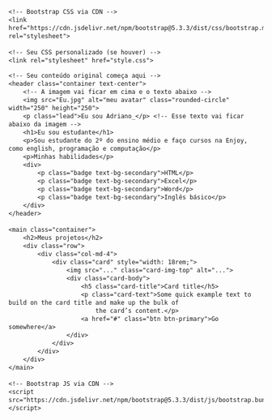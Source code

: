<!DOCTYPE html>
<html lang="pt-br">

<head>
    <meta charset="UTF-8">
    <meta name="viewport" content="width=device-width, initial-scale=1.0">
    <title>Meu portifólio</title>

    <!-- Bootstrap CSS via CDN -->
    <link href="https://cdn.jsdelivr.net/npm/bootstrap@5.3.3/dist/css/bootstrap.min.css" rel="stylesheet">

    <!-- Seu CSS personalizado (se houver) -->
    <link rel="stylesheet" href="style.css">
</head>

<body>

    <!-- Seu conteúdo original começa aqui -->
    <header class="container text-center">
        <!-- A imagem vai ficar em cima e o texto abaixo -->
        <img src="Eu.jpg" alt="meu avatar" class="rounded-circle" width="250" height="250">
        <p class="lead">Eu sou Adriano_</p> <!-- Esse texto vai ficar abaixo da imagem -->
        <h1>Eu sou estudante</h1>
        <p>Sou estudante do 2º do ensino médio e faço cursos na Enjoy, como english, programação e computação</p>
        <p>Minhas habilidades</p>
        <div>
            <p class="badge text-bg-secondary">HTML</p>
            <p class="badge text-bg-secondary">Excel</p>
            <p class="badge text-bg-secondary">Word</p>
            <p class="badge text-bg-secondary">Inglês básico</p>
        </div>
    </header>

    <main class="container">
        <h2>Meus projetos</h2>
        <div class="row">
            <div class="col-md-4">
                <div class="card" style="width: 18rem;">
                    <img src="..." class="card-img-top" alt="...">
                    <div class="card-body">
                        <h5 class="card-title">Card title</h5>
                        <p class="card-text">Some quick example text to build on the card title and make up the bulk of
                            the card’s content.</p>
                        <a href="#" class="btn btn-primary">Go somewhere</a>
                    </div>
                </div>
            </div>
        </div>
    </main>

    <!-- Bootstrap JS via CDN -->
    <script src="https://cdn.jsdelivr.net/npm/bootstrap@5.3.3/dist/js/bootstrap.bundle.min.js"></script>
</body>

</html>

